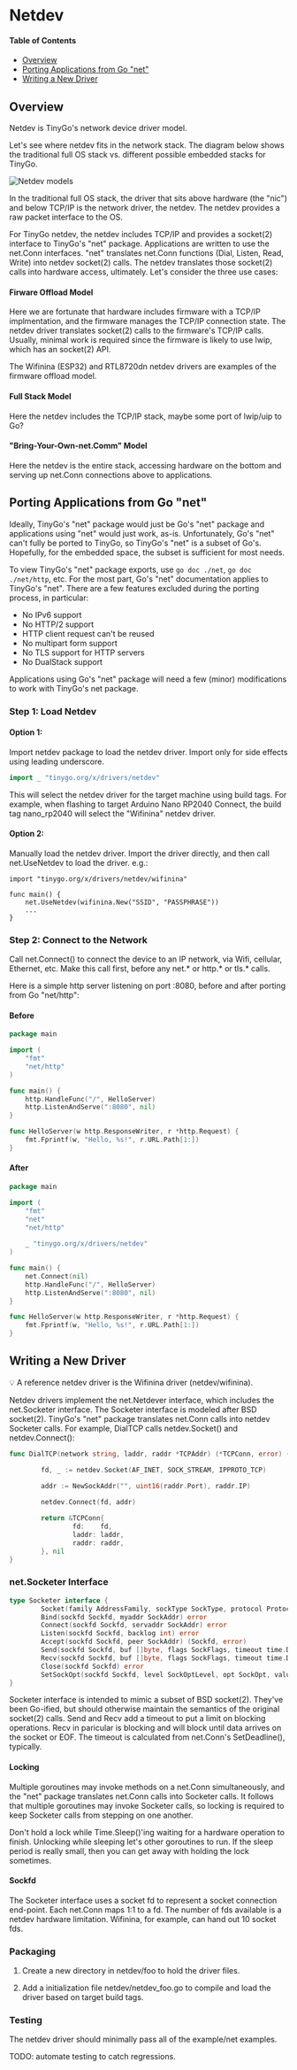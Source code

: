 # Netdev

#### Table of Contents

- [Overview](#overview)
- [Porting Applications from Go "net"](#porting-applications-from-go-net)
- [Writing a New Driver](#writing-a-new-driver)
 
## Overview

Netdev is TinyGo's network device driver model.  

Let's see where netdev fits in the network stack.  The diagram below shows the traditional full OS stack vs. different possible embedded stacks for TinyGo.

![Netdev models](netdev_models.jpg)

In the traditional full OS stack, the driver that sits above hardware (the "nic") and below TCP/IP is the network driver, the netdev.  The netdev provides a raw packet interface to the OS.

For TinyGo netdev, the netdev includes TCP/IP and provides a socket(2) interface to TinyGo's "net" package.  Applications are written to use the net.Conn interfaces.  "net" translates net.Conn functions (Dial, Listen, Read, Write) into netdev socket(2) calls.  The netdev translates those socket(2) calls into hardware access, ultimately.  Let's consider the three use cases:

#### Firware Offload Model

Here we are fortunate that hardware includes firmware with a TCP/IP implmentation, and the firmware manages the TCP/IP connection state.  The netdev driver translates socket(2) calls to the firmware's TCP/IP calls.  Usually, minimal work is required since the firmware is likely to use lwip, which has an socket(2) API.

The Wifinina (ESP32) and RTL8720dn netdev drivers are examples of the firmware offload model.

#### Full Stack Model

Here the netdev includes the TCP/IP stack, maybe some port of lwip/uip to Go?

#### "Bring-Your-Own-net.Comm" Model

Here the netdev is the entire stack, accessing hardware on the bottom and serving up net.Conn connections above to applications.

## Porting Applications from Go "net"

Ideally, TinyGo's "net" package would just be Go's "net" package and applications using "net" would just work, as-is.  Unfortunately, Go's "net" can't fully be ported to TinyGo, so TinyGo's "net" is a subset of Go's.  Hopefully, for the embedded space, the subset is sufficient for most needs.  

To view TinyGo's "net" package exports, use ```go doc ./net```, ```go doc ./net/http```, etc.  For the most part, Go's "net" documentation applies to TinyGo's "net".  There are a few features excluded during the porting process, in particular:

- No IPv6 support
- No HTTP/2 support
- HTTP client request can't be reused
- No multipart form support
- No TLS support for HTTP servers
- No DualStack support

Applications using Go's "net" package will need a few (minor) modifications to work with TinyGo's net package.

### Step 1: Load Netdev

#### Option 1:

Import netdev package to load the netdev driver.  Import only for side effects using leading underscore.

```go
import _ "tinygo.org/x/drivers/netdev"
```

This will select the netdev driver for the target machine using build tags.  For example, when flashing to target Arduino Nano RP2040 Connect, the build tag nano_rp2040 will select the "Wifinina" netdev driver.

#### Option 2:

Manually load the netdev driver.  Import the driver directly, and then call net.UseNetdev to load the driver.  e.g.:

```
import "tinygo.org/x/drivers/netdev/wifinina"

func main() {
	net.UseNetdev(wifinina.New("SSID", "PASSPHRASE"))
	...
}
```

### Step 2: Connect to the Network

Call net.Connect() to connect the device to an IP network, via Wifi, cellular, Ethernet, etc.  Make this call first, before any net.* or http.* or tls.* calls.

Here is a simple http server listening on port :8080, before and after porting from Go "net/http":

#### Before
```go
package main

import (
    "fmt"
    "net/http"
)

func main() {
    http.HandleFunc("/", HelloServer)
    http.ListenAndServe(":8080", nil)
}

func HelloServer(w http.ResponseWriter, r *http.Request) {
    fmt.Fprintf(w, "Hello, %s!", r.URL.Path[1:])
}
```

#### After
```go
package main

import (
    "fmt"
    "net"
    "net/http"
    
    _ "tinygo.org/x/drivers/netdev"
)

func main() {
    net.Connect(nil)
    http.HandleFunc("/", HelloServer)
    http.ListenAndServe(":8080", nil)
}

func HelloServer(w http.ResponseWriter, r *http.Request) {
    fmt.Fprintf(w, "Hello, %s!", r.URL.Path[1:])
}
```

## Writing a New Driver

:bulb: A reference netdev driver is the Wifinina driver (netdev/wifinina).

Netdev drivers implement the net.Netdever interface, which includes the net.Socketer interface.  The Socketer interface is modeled after BSD socket(2).  TinyGo's "net" package translates net.Conn calls into netdev Socketer calls.  For example, DialTCP calls netdev.Socket() and netdev.Connect():

```go
func DialTCP(network string, laddr, raddr *TCPAddr) (*TCPConn, error) {

        fd, _ := netdev.Socket(AF_INET, SOCK_STREAM, IPPROTO_TCP)

        addr := NewSockAddr("", uint16(raddr.Port), raddr.IP)
        
        netdev.Connect(fd, addr)

        return &TCPConn{
                fd:    fd,
                laddr: laddr,
                raddr: raddr,
        }, nil
}
```

### net.Socketer Interface

```go
type Socketer interface {
        Socket(family AddressFamily, sockType SockType, protocol Protocol) (Sockfd, error)
        Bind(sockfd Sockfd, myaddr SockAddr) error
        Connect(sockfd Sockfd, servaddr SockAddr) error
        Listen(sockfd Sockfd, backlog int) error
        Accept(sockfd Sockfd, peer SockAddr) (Sockfd, error)
        Send(sockfd Sockfd, buf []byte, flags SockFlags, timeout time.Duration) (int, error)
        Recv(sockfd Sockfd, buf []byte, flags SockFlags, timeout time.Duration) (int, error)
        Close(sockfd Sockfd) error
        SetSockOpt(sockfd Sockfd, level SockOptLevel, opt SockOpt, value any) error
}
```

Socketer interface is intended to mimic a subset of BSD socket(2).  They've been Go-ified, but should otherwise maintain the semantics of the original socket(2) calls.  Send and Recv add a timeout to put a limit on blocking operations.  Recv in paricular is blocking and will block until data arrives on the socket or EOF.  The timeout is calculated from net.Conn's SetDeadline(), typically.

#### Locking

Multiple goroutines may invoke methods on a net.Conn simultaneously, and the "net" package translates net.Conn calls into Socketer calls.  It follows that multiple goroutines may invoke Socketer calls, so locking is required to keep Socketer calls from stepping on one another.

Don't hold a lock while Time.Sleep()'ing waiting for a hardware operation to finish.  Unlocking while sleeping let's other goroutines to run.  If the sleep period is really small, then you can get away with holding the lock sometimes.

#### Sockfd

The Socketer interface uses a socket fd to represent a socket connection end-point.  Each net.Conn maps 1:1 to a fd.  The number of fds available is a netdev hardware limitation.  Wifinina, for example, can hand out 10 socket fds.

### Packaging

1. Create a new directory in netdev/foo to hold the driver files.

2. Add a initialization file netdev/netdev_foo.go to compile and load the driver based on target build tags.

### Testing

The netdev driver should minimally pass all of the example/net examples.

TODO: automate testing to catch regressions.  
